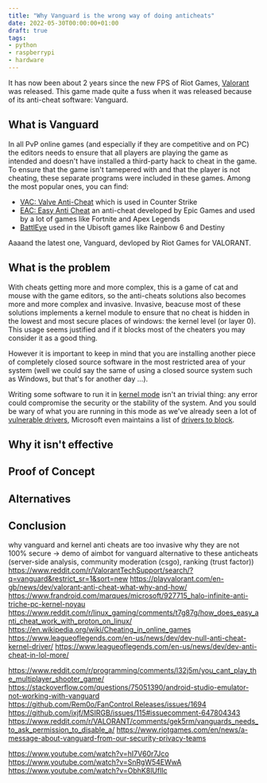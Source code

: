```yaml
---
title: "Why Vanguard is the wrong way of doing anticheats"
date: 2022-05-30T00:00:00+01:00
draft: true
tags:
- python
- raspberrypi
- hardware
---
```


It has now been about 2 years since the new FPS of Riot Games, [Valorant](https://playvalorant.com) was released. This game made quite a fuss when it was released because of its anti-cheat software: Vanguard.

## What is Vanguard

In all PvP online games (and especially if they are competitive and on PC) the editors needs to ensure that all players are playing the game as intended and doesn't have installed a third-party hack to cheat in the game.
To ensure that the game isn't tamepered with and that the player is not cheating, these separate programs were included in these games. 
Among the most popular ones, you can find:
- [VAC: Valve Anti-Cheat](https://en.wikipedia.org/wiki/Valve_Anti-Cheat) which is used in Counter Strike
- [EAC: Easy Anti Cheat](https://www.easy.ac/) an anti-cheat developed by Epic Games and used by a lot of games like Fortnite and Apex Legends
- [BattlEye](https://www.battleye.com/) used in the Ubisoft games like Rainbow 6 and Destiny

Aaaand the latest one, Vanguard, devloped by Riot Games for VALORANT.

## What is the problem

With cheats getting more and more complex, this is a game of cat and mouse with the game editors, so the anti-cheats solutions also becomes more and more complex and invasive. Invasive, beacuse most of these solutions implements a kernel module to ensure that no cheat is hidden in the lowest and most secure places of windows: the kernel level (or layer 0). This usage seems justified and if it blocks most of the cheaters you may consider it as a good thing.

However it is important to keep in mind that you are installing another piece of completely closed source software in the most restricted area of your system (well we could say the same of using a closed source system such as Windows, but that's for another day ...).

Writing some software to run it in [kernel mode](https://docs.microsoft.com/en-us/windows-hardware/drivers/gettingstarted/user-mode-and-kernel-mode#kernel-mode) isn't an trivial thing: any error could compromise the security or the stability of the system. And you sould be wary of what you are running in this mode as we've already seen a lot of [vulnerable drivers](https://www.loldrivers.io/), Microsoft even maintains a list of [drivers to block](https://learn.microsoft.com/en-us/windows/security/application-security/application-control/windows-defender-application-control/design/microsoft-recommended-driver-block-rules#vulnerable-driver-blocklist-xml).

## Why it isn't effective

## Proof of Concept

## Alternatives

## Conclusion

why vanguard and kernel anti cheats are too invasive
why they are not 100% secure
-> demo of aimbot for vanguard
alternative to these anticheats (server-side analysis, community moderation (csgo), ranking (trust factor))
https://www.reddit.com/r/ValorantTechSupport/search/?q=vanguard&restrict_sr=1&sort=new
https://playvalorant.com/en-gb/news/dev/valorant-anti-cheat-what-why-and-how/
https://www.frandroid.com/marques/microsoft/927715_halo-infinite-anti-triche-pc-kernel-noyau
https://www.reddit.com/r/linux_gaming/comments/t7g87g/how_does_easy_anti_cheat_work_with_proton_on_linux/
https://en.wikipedia.org/wiki/Cheating_in_online_games
https://www.leagueoflegends.com/en-us/news/dev/dev-null-anti-cheat-kernel-driver/
https://www.leagueoflegends.com/en-us/news/dev/dev-anti-cheat-in-lol-more/

https://www.reddit.com/r/programming/comments/l32j5m/you_cant_play_the_multiplayer_shooter_game/
https://stackoverflow.com/questions/75051390/android-studio-emulator-not-working-with-vanguard
https://github.com/Rem0o/FanControl.Releases/issues/1694
https://github.com/ixjf/MSIRGB/issues/115#issuecomment-647804343
https://www.reddit.com/r/VALORANT/comments/gek5rm/vanguards_needs_to_ask_permission_to_disable_a/
https://www.riotgames.com/en/news/a-message-about-vanguard-from-our-security-privacy-teams

https://www.youtube.com/watch?v=hI7V60r7Jco
https://www.youtube.com/watch?v=SnRgW54EWwA
https://www.youtube.com/watch?v=ObhK8lUfIlc